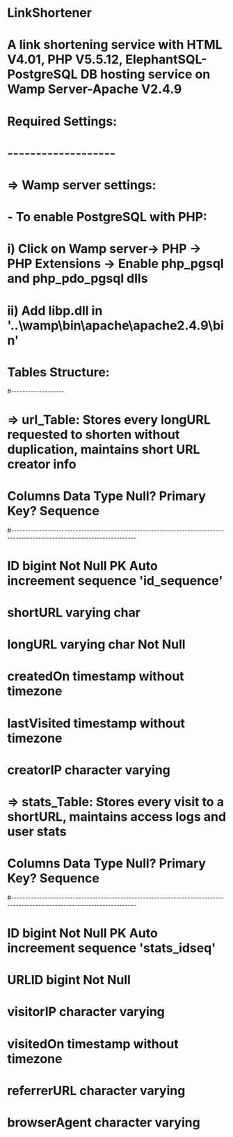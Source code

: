 # LinkShortener
# 
# A link shortening service with HTML V4.01, PHP V5.5.12, ElephantSQL-PostgreSQL DB hosting service on Wamp Server-Apache V2.4.9
# 
# Required Settings:
# -------------------
#
# => Wamp server settings:
# 		- To enable PostgreSQL with PHP:
#			i)  Click on Wamp server-> PHP -> PHP Extensions -> Enable php_pgsql and php_pdo_pgsql dlls
#			ii) Add libp.dll in '..\wamp\bin\apache\apache2.4.9\bin'
#
# Tables Structure:
#-------------------
# => url_Table: Stores every longURL requested to shorten without duplication, maintains short URL creator info
#		Columns			Data Type						Null?		Primary Key?	Sequence
#--------------------------------------------------------------------------------------------------------------------------
#		ID				bigint							Not Null	PK				Auto increement sequence 'id_sequence'
#		shortURL		varying char
#		longURL			varying char					Not Null
#		createdOn		timestamp without timezone
#		lastVisited		timestamp without timezone
#		creatorIP		character varying
#
# => stats_Table: Stores every visit to a shortURL, maintains access logs and user stats
#		Columns			Data Type						Null?		Primary Key?	Sequence
#--------------------------------------------------------------------------------------------------------------------------
#		ID				bigint							Not Null	PK				Auto increement sequence 'stats_idseq'
#		URLID			bigint							Not Null
#		visitorIP		character varying
#		visitedOn		timestamp without timezone
#		referrerURL		character varying
#		browserAgent	character varying
#
#
#
#
#
#
#
#
#
#
#
#
#
#
#
#
#
#
#
#
#
#
#
#
#
#
#
#
#
#
#
#
#
#
#
#
#
#
#
#
#
#
#
#
#
#
#
#
#
#
#
#
#
#
#
#
#
#
#
#
#
#
#
#
#
#
#
#
#
#
#
#